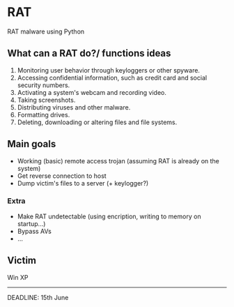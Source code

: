 # RAT
RAT malware using Python

## What can a RAT do?/ functions ideas

1) Monitoring user behavior through keyloggers or other spyware.
2) Accessing confidential information, such as credit card and social security numbers.
3) Activating a system's webcam and recording video.
4) Taking screenshots.
5) Distributing viruses and other malware.
6) Formatting drives.
7) Deleting, downloading or altering files and file systems.

## Main goals

- Working (basic) remote access trojan (assuming RAT is already on the system)
- Get reverse connection to host
- Dump victim's files to a server (+ keylogger?)

### Extra

- Make RAT undetectable (using encription, writing to memory on startup...) 
- Bypass AVs
- ...

## Victim
Win XP

<hr>

DEADLINE: 15th June
